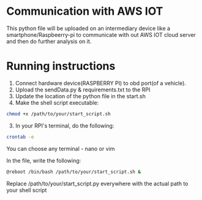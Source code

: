 # Communication with AWS IOT
This python file will be uploaded on an intermediary device like a smartphone/Raspbeerry-pi to communicate with out AWS IOT cloud server and then do further analysis on it.

# Running instructions
1) Connect hardware device(RASPBERRY PI) to obd port(of a vehicle).
2) Upload the sendData.py & requirements.txt to the RPI
3) Update the location of the python file in the start.sh
4) Make the shell script executable:
```bash
chmod +x /path/to/your/start_script.sh
```
3) In your RPI's terminal, do the following:
```bash
crontab -e
``` 
You can choose any terminal - nano or vim

In the file, write the following:

```bash
@reboot /bin/bash /path/to/your/start_script.sh &
```

Replace /path/to/your/start_script.py everywhere with the actual path to your shell script

